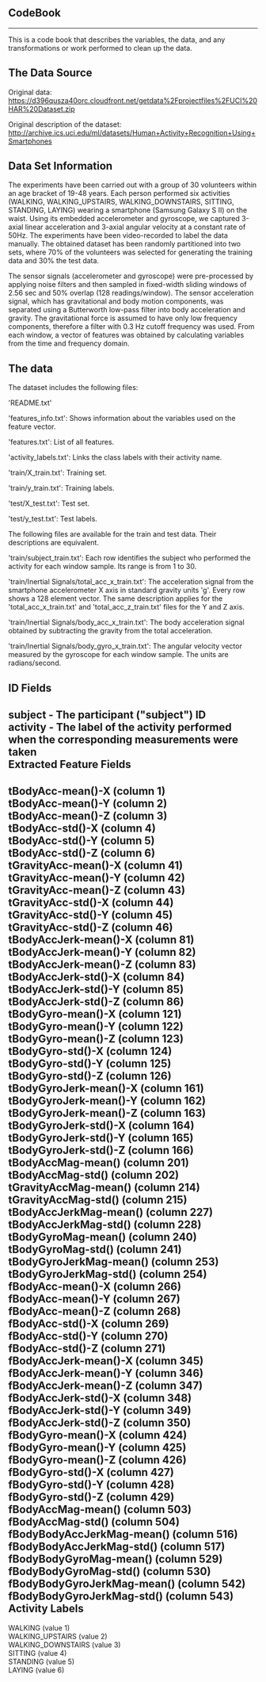 CodeBook
----------
----------
This is a code book that describes the variables, the data, and any transformations or work performed to clean up the data.

The Data Source
---------------
Original data: <a href="https://d396qusza40orc.cloudfront.net/getdata%2Fprojectfiles%2FUCI%20HAR%20Dataset.zip">https://d396qusza40orc.cloudfront.net/getdata%2Fprojectfiles%2FUCI%20HAR%20Dataset.zip</a>

Original description of the dataset: <a href="http://archive.ics.uci.edu/ml/datasets/Human+Activity+Recognition+Using+Smartphones">http://archive.ics.uci.edu/ml/datasets/Human+Activity+Recognition+Using+Smartphones</a> 

Data Set Information
----------------------
The experiments have been carried out with a group of 30 volunteers within an age bracket of 19-48 years. Each person performed six activities (WALKING, WALKING_UPSTAIRS, WALKING_DOWNSTAIRS, SITTING, STANDING, LAYING) wearing a smartphone (Samsung Galaxy S II) on the waist. Using its embedded accelerometer and gyroscope, we captured 3-axial linear acceleration and 3-axial angular velocity at a constant rate of 50Hz. The experiments have been video-recorded to label the data manually. The obtained dataset has been randomly partitioned into two sets, where 70% of the volunteers was selected for generating the training data and 30% the test data.

The sensor signals (accelerometer and gyroscope) were pre-processed by applying noise filters and then sampled in fixed-width sliding windows of 2.56 sec and 50% overlap (128 readings/window). The sensor acceleration signal, which has gravitational and body motion components, was separated using a Butterworth low-pass filter into body acceleration and gravity. The gravitational force is assumed to have only low frequency components, therefore a filter with 0.3 Hz cutoff frequency was used. From each window, a vector of features was obtained by calculating variables from the time and frequency domain.

The data
---------
The dataset includes the following files:

  'README.txt'

  'features_info.txt': Shows information about the variables used on the feature vector.

  'features.txt': List of all features.

  'activity_labels.txt': Links the class labels with their activity name.

  'train/X_train.txt': Training set.

  'train/y_train.txt': Training labels.

  'test/X_test.txt': Test set.

  'test/y_test.txt': Test labels.

The following files are available for the train and test data. Their descriptions are equivalent.

  'train/subject_train.txt': Each row identifies the subject who performed the activity for each window sample. Its range is from 1 to 30.

  'train/Inertial Signals/total_acc_x_train.txt': The acceleration signal from the smartphone accelerometer X axis in standard gravity units 'g'. Every row shows a 128 element vector. The same description applies for the 'total_acc_x_train.txt' and 'total_acc_z_train.txt' files for the Y and Z axis.

  'train/Inertial Signals/body_acc_x_train.txt': The body acceleration signal obtained by subtracting the gravity from the total acceleration.

  'train/Inertial Signals/body_gyro_x_train.txt': The angular velocity vector measured by the gyroscope for each window sample. The units are radians/second.
  
ID Fields
-------------
subject - The participant ("subject") ID  
activity - The label of the activity performed when the corresponding measurements were taken  
Extracted Feature Fields  
-----------------------
tBodyAcc-mean()-X (column 1)  
tBodyAcc-mean()-Y (column 2)  
tBodyAcc-mean()-Z (column 3)  
tBodyAcc-std()-X (column 4)  
tBodyAcc-std()-Y (column 5)  
tBodyAcc-std()-Z (column 6)  
tGravityAcc-mean()-X (column 41)  
tGravityAcc-mean()-Y (column 42)  
tGravityAcc-mean()-Z (column 43)  
tGravityAcc-std()-X (column 44)  
tGravityAcc-std()-Y (column 45)  
tGravityAcc-std()-Z (column 46)  
tBodyAccJerk-mean()-X (column 81)  
tBodyAccJerk-mean()-Y (column 82)  
tBodyAccJerk-mean()-Z (column 83)  
tBodyAccJerk-std()-X (column 84)  
tBodyAccJerk-std()-Y (column 85)  
tBodyAccJerk-std()-Z (column 86)  
tBodyGyro-mean()-X (column 121)  
tBodyGyro-mean()-Y (column 122)  
tBodyGyro-mean()-Z (column 123)  
tBodyGyro-std()-X (column 124)  
tBodyGyro-std()-Y (column 125)  
tBodyGyro-std()-Z (column 126)  
tBodyGyroJerk-mean()-X (column 161)  
tBodyGyroJerk-mean()-Y (column 162)  
tBodyGyroJerk-mean()-Z (column 163)  
tBodyGyroJerk-std()-X (column 164)  
tBodyGyroJerk-std()-Y (column 165)  
tBodyGyroJerk-std()-Z (column 166)  
tBodyAccMag-mean() (column 201)  
tBodyAccMag-std() (column 202)  
tGravityAccMag-mean() (column 214)  
tGravityAccMag-std() (column 215)  
tBodyAccJerkMag-mean() (column 227)  
tBodyAccJerkMag-std() (column 228)   
tBodyGyroMag-mean() (column 240)  
tBodyGyroMag-std() (column 241)  
tBodyGyroJerkMag-mean() (column 253)  
tBodyGyroJerkMag-std() (column 254)  
fBodyAcc-mean()-X (column 266)  
fBodyAcc-mean()-Y (column 267)  
fBodyAcc-mean()-Z (column 268)  
fBodyAcc-std()-X (column 269)  
fBodyAcc-std()-Y (column 270)  
fBodyAcc-std()-Z (column 271)  
fBodyAccJerk-mean()-X (column 345)  
fBodyAccJerk-mean()-Y (column 346)  
fBodyAccJerk-mean()-Z (column 347)  
fBodyAccJerk-std()-X (column 348)  
fBodyAccJerk-std()-Y (column 349)  
fBodyAccJerk-std()-Z (column 350)  
fBodyGyro-mean()-X (column 424)  
fBodyGyro-mean()-Y (column 425)  
fBodyGyro-mean()-Z (column 426)  
fBodyGyro-std()-X (column 427)  
fBodyGyro-std()-Y (column 428)  
fBodyGyro-std()-Z (column 429)  
fBodyAccMag-mean() (column 503)  
fBodyAccMag-std() (column 504)  
fBodyBodyAccJerkMag-mean() (column 516)  
fBodyBodyAccJerkMag-std() (column 517)  
fBodyBodyGyroMag-mean() (column 529)  
fBodyBodyGyroMag-std() (column 530)  
fBodyBodyGyroJerkMag-mean() (column 542)  
fBodyBodyGyroJerkMag-std() (column 543)  
Activity Labels  
-------------
WALKING (value 1)  
WALKING_UPSTAIRS (value 2)  
WALKING_DOWNSTAIRS (value 3)  
SITTING (value 4)  
STANDING (value 5)  
LAYING (value 6)  
